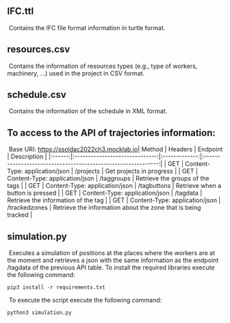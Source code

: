 ## IFC.ttl
​
Contains the IFC file format information in turtle format.
​
## resources.csv
​
Contains the information of resources types (e.g., type of workers, machinery, ...) used in the project in CSV format.
​
## schedule.csv
​
Contains the information of the schedule in XML format.
​
​
## To access to the API of trajectories information:
​
Base URI: https://ssoldac2022ch3.mocklab.io
​
| Method |             Headers            |    Endpoint   |                          Description                          |
|:------:|:------------------------------:|:-------------:|:-------------------------------------------------------------:|
|   GET  | Content-Type: application/json |   /projects   |                    Get projects in progress                   |
|   GET  | Content-Type: application/json |   /taggroups  |                Retrieve the groups of the tags                |
|   GET  | Content-Type: application/json |  /tagbuttons  |               Retrieve when a button is pressed               |
|   GET  | Content-Type: application/json |    /tagdata   |              Retrieve the information of the tag              |
|   GET  | Content-Type: application/json | /trackedzones | Retrieve the information about the zone that is being tracked |
​
## simulation.py
​
Executes a simulation of positions at the places where the workers are at the moment and retrieves a json with the same information as the endpoint /tagdata of the previous API table. To install the required libraries execute the following command:
​
```
pip3 install -r requirements.txt
```
​
To execute the script execute the following command:
​
```
python3 simulation.py
```
